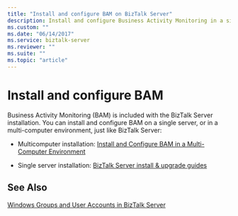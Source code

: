 ```yaml
---
title: "Install and configure BAM on BizTalk Server"
description: Install and configure Business Activity Monitoring in a single or  multi-computer environment on BizTalk Server
ms.custom: ""
ms.date: "06/14/2017"
ms.service: biztalk-server
ms.reviewer: ""
ms.suite: ""
ms.topic: "article"
---
```


# Install and configure BAM
Business Activity Monitoring (BAM) is included with the BizTalk Server installation. You can install and configure BAM on a single server, or in a multi-computer environment, just like BizTalk Server:

-   Multicomputer installation: [Install and Configure BAM in a Multi-Computer Environment](https://go.microsoft.com/fwlink/p/?LinkID=208597)

-   Single server installation: [BizTalk Server install & upgrade guides](../install-and-config-guides/biztalk-server-what-s-new-installation-configuration-and-upgrade.md)

## See Also
 [Windows Groups and User Accounts in BizTalk Server](../core/windows-groups-and-user-accounts-in-biztalk-server.md)